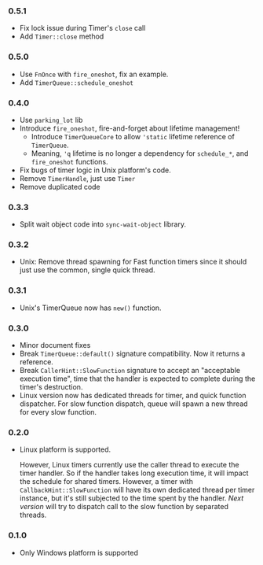 ### 0.5.1
- Fix lock issue during Timer's `close` call
- Add `Timer::close` method

### 0.5.0
- Use `FnOnce` with `fire_oneshot`, fix an example.
- Add `TimerQueue::schedule_oneshot`

### 0.4.0
- Use `parking_lot` lib
- Introduce `fire_oneshot`, fire-and-forget about lifetime management!
  - Introduce `TimerQueueCore` to allow `'static` lifetime reference of `TimerQueue`.
  - Meaning, `'q` lifetime is no longer a dependency for `schedule_*`, and `fire_oneshot` functions.
- Fix bugs of timer logic in Unix platform's code.
- Remove `TimerHandle`, just use `Timer`
- Remove duplicated code

### 0.3.3
- Split wait object code into `sync-wait-object` library.

### 0.3.2
- Unix: Remove thread spawning for Fast function timers since it should just use the common, single quick thread.

### 0.3.1
- Unix's TimerQueue now has `new()` function.

### 0.3.0

- Minor document fixes
- Break `TimerQueue::default()` signature compatibility. Now it returns a reference.
- Break `CallerHint::SlowFunction` signature to accept an "acceptable execution time", time that the handler is 
  expected to complete during the timer's destruction.
- Linux version now has dedicated threads for timer, and quick function dispatcher. For slow function dispatch, queue
  will spawn a new thread for every slow function.

### 0.2.0

- Linux platform is supported.

  However, Linux timers currently use the caller thread to execute the timer handler. So if the handler takes long execution time, it will
  impact the schedule for shared timers. However, a timer with `CallbackHint::SlowFunction` will have its own dedicated thread per timer
  instance, but it's still subjected to the time spent by the handler. _Next version_ will try to dispatch call to the slow function by
  separated threads.

### 0.1.0
- Only Windows platform is supported